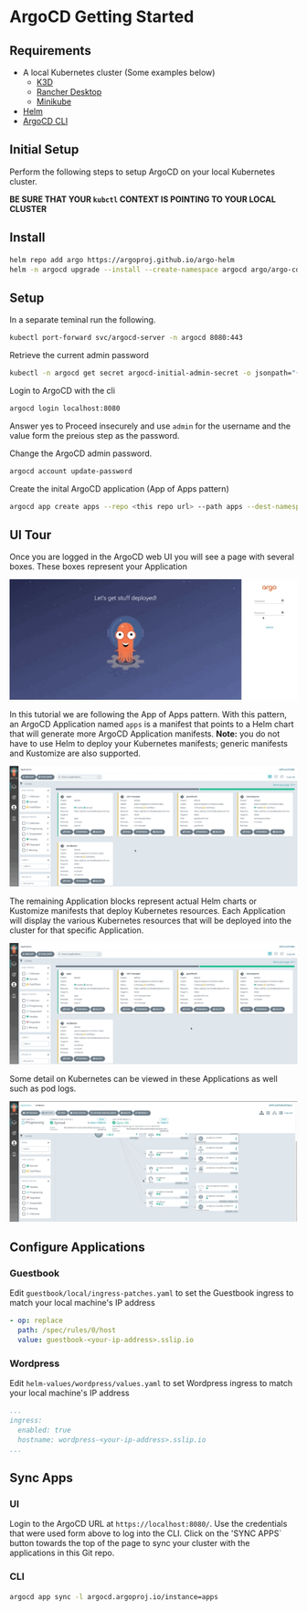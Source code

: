 # ArgoCD Getting Started

## Requirements
* A local Kubernetes cluster (Some examples below)
  * [K3D](https://k3d.io/v5.2.2/)
  * [Rancher Desktop](https://rancherdesktop.io/)
  * [Minikube](https://minikube.sigs.k8s.io/docs/start/)
* [Helm](https://helm.sh/docs/intro/install/)
* [ArgoCD CLI](https://argo-cd.readthedocs.io/en/stable/cli_installation/)

## Initial Setup
Perform the following steps to setup ArgoCD on your local Kubernetes cluster.

**BE SURE THAT YOUR `kubctl` CONTEXT IS POINTING TO YOUR LOCAL CLUSTER**

## Install

```sh
helm repo add argo https://argoproj.github.io/argo-helm
helm -n argocd upgrade --install --create-namespace argocd argo/argo-cd -f argocd/helm/values.yaml
```

## Setup
In a separate teminal run the following.
```sh
kubectl port-forward svc/argocd-server -n argocd 8080:443
```

Retrieve the current admin password
```sh
kubectl -n argocd get secret argocd-initial-admin-secret -o jsonpath="{.data.password}" | base64 -d; echo
```

Login to ArgoCD with the cli
```sh
argocd login localhost:8080
```
Answer yes to Proceed insecurely and use `admin` for the username and the value form the preious step as the password.

Change the ArgoCD admin password.
```sh
argocd account update-password
```

Create the inital ArgoCD application (App of Apps pattern)
```sh
argocd app create apps --repo <this repo url> --path apps --dest-namespace argocd --dest-server https://kubernetes.default.svc  --sync-policy automated
```

## UI Tour
Once you are logged in the ArgoCD web UI you will see a page with several boxes. These boxes represent your Application

![ArgoCD Login](imgs/login.gif)

In this tutorial we are following the App of Apps pattern. With this pattern, an ArgoCD Application named `apps` is a manifest that points to a Helm chart that will generate more ArgoCD Application manifests.
**Note:** you do not have to use Helm to deploy your Kubernetes manifests; generic manifests and Kustomize are also supported.

![ArgoCD App of Apps](imgs/app-of-apps.gif)

The remaining Application blocks represent actual Helm charts or Kustomize manifests that deploy Kubernetes resources. Each Application will display the various Kubernetes resources that will be deployed into the cluster for that specific Application.

![ArgoCD Apps](imgs/app.gif)

Some detail on Kubernetes can be viewed in these Applications as well such as pod logs.

![ArgoCD Pod Logs](imgs/pod-logs.gif)

## Configure Applications
### Guestbook
Edit `guestbook/local/ingress-patches.yaml` to set the Guestbook ingress to match your local machine's IP address
```yaml
- op: replace
  path: /spec/rules/0/host
  value: guestbook-<your-ip-address>.sslip.io
```
### Wordpress
Edit `helm-values/wordpress/values.yaml` to set Wordpress ingress to match your local machine's IP address
```yaml
...
ingress:
  enabled: true
  hostname: wordpress-<your-ip-address>.sslip.io
...
```

## Sync Apps
### UI
Login to the ArgoCD URL at `https://localhost:8080/`. Use the credentials that were used form above to log into the CLI. Click on the 'SYNC APPS` button towards the top of the page to sync your cluster with the applications in this Git repo.
### CLI
```sh
argocd app sync -l argocd.argoproj.io/instance=apps
```